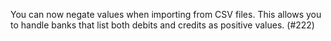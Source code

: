 You can now negate values when importing from CSV files.  This allows you to handle banks that list both debits and credits as positive values.  (#222)
